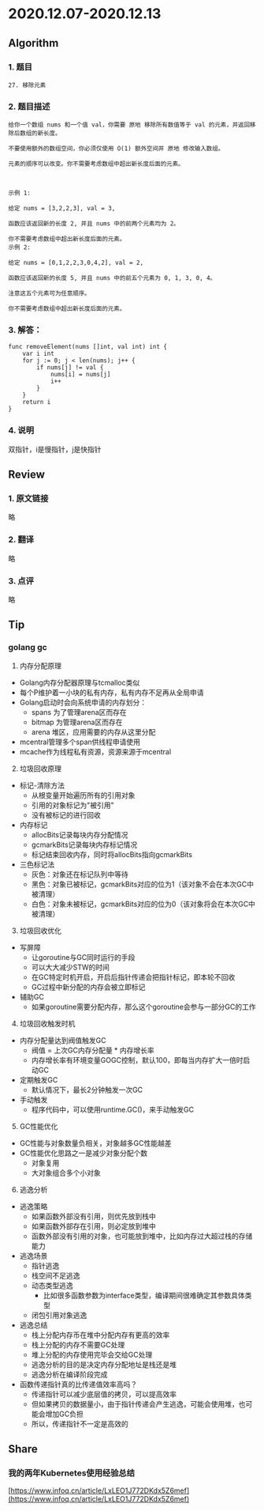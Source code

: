 # 2020.12.07-2020.12.13

## Algorithm
### 1. 题目
```
27. 移除元素
```
### 2. 题目描述
```
给你一个数组 nums 和一个值 val，你需要 原地 移除所有数值等于 val 的元素，并返回移除后数组的新长度。

不要使用额外的数组空间，你必须仅使用 O(1) 额外空间并 原地 修改输入数组。

元素的顺序可以改变。你不需要考虑数组中超出新长度后面的元素。

 

示例 1:

给定 nums = [3,2,2,3], val = 3,

函数应该返回新的长度 2, 并且 nums 中的前两个元素均为 2。

你不需要考虑数组中超出新长度后面的元素。
示例 2:

给定 nums = [0,1,2,2,3,0,4,2], val = 2,

函数应该返回新的长度 5, 并且 nums 中的前五个元素为 0, 1, 3, 0, 4。

注意这五个元素可为任意顺序。

你不需要考虑数组中超出新长度后面的元素。
```

### 3. 解答：
```golang
func removeElement(nums []int, val int) int {
	var i int
	for j := 0; j < len(nums); j++ {
		if nums[j] != val {
			nums[i] = nums[j]
			i++
		}
	}
	return i
}
```
### 4. 说明
双指针，i是慢指针，j是快指针


## Review
### 1. 原文链接
略

### 2. 翻译
略

### 3. 点评
略

## Tip
### golang gc
1. 内存分配原理
* Golang内存分配器原理与tcmalloc类似
* 每个P维护着一小块的私有内存，私有内存不足再从全局申请
* Golang启动时会向系统申请的内存划分：
    - spans 为了管理arena区而存在
    - bitmap 为管理arena区而存在
    - arena 堆区，应用需要的内存从这里分配
* mcentral管理多个span供线程申请使用
* mcache作为线程私有资源，资源来源于mcentral

2. 垃圾回收原理
* 标记-清除方法
    - 从根变量开始遍历所有的引用对象
    - 引用的对象标记为"被引用"
    - 没有被标记的进行回收
* 内存标记
    - allocBits记录每块内存分配情况
    - gcmarkBits记录每块内存标记情况
    - 标记结束回收内存，同时将allocBits指向gcmarkBits
* 三色标记法
    - 灰色：对象还在标记队列中等待
    - 黑色：对象已被标记，gcmarkBits对应的位为1（该对象不会在本次GC中被清理）
    - 白色：对象未被标记，gcmarkBits对应的位为0（该对象将会在本次GC中被清理）
3. 垃圾回收优化
* 写屏障
    - 让goroutine与GC同时运行的手段
    - 可以大大减少STW的时间
    - 在GC特定时机开启，开启后指针传递会把指针标记，即本轮不回收
    - GC过程中新分配的内存会被立即标记
* 辅助GC
    - 如果goroutine需要分配内存，那么这个goroutine会参与一部分GC的工作
4. 垃圾回收触发时机
* 内存分配量达到阀值触发GC
    - 阀值 = 上次GC内存分配量 * 内存增长率
    - 内存增长率有环境变量GOGC控制，默认100，即每当内存扩大一倍时启动GC
* 定期触发GC
    - 默认情况下，最长2分钟触发一次GC
* 手动触发
    - 程序代码中，可以使用runtime.GC()，来手动触发GC
5. GC性能优化
* GC性能与对象数量负相关，对象越多GC性能越差
* GC性能优化思路之一是减少对象分配个数
    - 对象复用
    - 大对象组合多个小对象
6. 逃逸分析
* 逃逸策略
    - 如果函数外部没有引用，则优先放到栈中
    - 如果函数外部存在引用，则必定放到堆中
    - 函数外部没有引用的对象，也可能放到堆中，比如内存过大超过栈的存储能力
* 逃逸场景
    - 指针逃逸
    - 栈空间不足逃逸
    - 动态类型逃逸
        - 比如很多函数参数为interface类型，编译期间很难确定其参数具体类型
    - 闭包引用对象逃逸
* 逃逸总结
    - 栈上分配内存币在堆中分配内存有更高的效率
    - 栈上分配的内存不需要GC处理
    - 堆上分配的内存使用完毕会交给GC处理
    - 逃逸分析的目的是决定内存分配地址是栈还是堆
    - 逃逸分析在编译阶段完成
* 函数传递指针真的比传递值效率高吗？
    - 传递指针可以减少底层值的拷贝，可以提高效率
    - 但如果拷贝的数据量小，由于指针传递会产生逃逸，可能会使用堆，也可能会增加GC负担
    - 所以，传递指针不一定是高效的


## Share
### 我的两年Kubernetes使用经验总结
[https://www.infoq.cn/article/LxLEO1J772DKdx5Z6mef](https://www.infoq.cn/article/LxLEO1J772DKdx5Z6mef)
